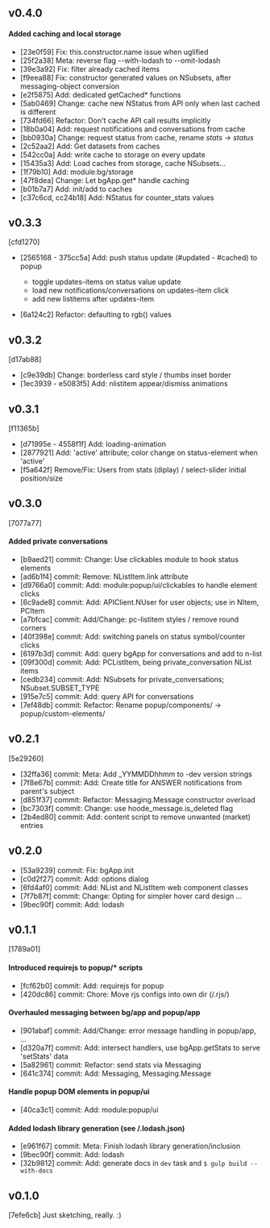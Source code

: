 ## v0.4.0

#### Added caching and local storage
- [23e0f59] Fix: this.constructor.name issue when uglified
- [25f2a38] Meta: reverse flag --with-lodash to --omit-lodash
- [39e3a92] Fix: filter already cached items
- [f9eea88] Fix: constructor generated values on NSubsets, after messaging-object conversion
- [e2f5875] Add: dedicated getCached* functions
- [5ab0469] Change: cache new NStatus from API only when last cached is different
- [734fd66] Refactor: Don't cache API call results implicitly
- [18b0a04] Add: request notifications and conversations from cache
- [bb0930a] Change: request status from cache, rename *stats* -> *status*
- [2c52aa2] Add: Get datasets from caches
- [542cc0a] Add: write cache to storage on every update
- [15435a3] Add: Load caches from storage, cache NSubsets...
- [1f79b10] Add: module:bg/storage
- [47f8dea] Change: Let bgApp.get* handle caching
- [b01b7a7] Add: init/add to caches
- [c37c6cd, cc24b18] Add: NStatus for counter_stats values

## v0.3.3
[cfd1270]
- [2565168 - 375cc5a] Add: push status update (#updated - #cached) to popup
  - toggle updates-items on status value update
  - load new notifications/conversations on updates-item click
  - add new listitems after updates-item

- [6a124c2] Refactor: defaulting to rgb() values

## v0.3.2
[d17ab88]
- [c9e39db] Change: borderless card style / thumbs inset border
- [1ec3939 - e5083f5] Add: nlistitem appear/dismiss animations

## v0.3.1
[f11365b]
- [d71995e - 4558f1f] Add: loading-animation
- [2877921] Add: 'active' attribute; color change on status-element when 'active'
- [f5a642f] Remove/Fix: Users from stats (diplay) / select-slider initial position/size

## v0.3.0
[7077a77]
#### Added private conversations
- [b9aed21] commit: Change: Use clickables module to hook status elements
- [ad6b1f4] commit: Remove: NListItem.link attribute
- [d9766a0] commit: Add: module:popup/ui/clickables to handle element clicks
- [6c9ade8] commit: Add: APIClient.NUser for user objects; use in NItem, PCItem
- [a7bfcac] commit: Add/Change: pc-listitem styles / remove round corners
- [40f398e] commit: Add: switching panels on status symbol/counter clicks
- [6197b3d] commit: Add: query bgApp for conversations and add to n-list
- [09f300d] commit: Add: PCListItem, being private_conversation NList items
- [cedb234] commit: Add: NSubsets for private_conversations; NSubset.SUBSET_TYPE
- [915e7c5] commit: Add: query API for conversations
- [7ef48db] commit: Refactor: Rename popup/components/ -> popup/custom-elements/

## v0.2.1
[5e29260]
- [32ffa36] commit: Meta: Add _YYMMDDhhmm to -dev version strings
- [7f8e67b] commit: Add: Create title for ANSWER notifications from parent's subject
- [d851f37] commit: Refactor: Messaging.Message constructor overload
- [bc7303f] commit: Change: use hoode_message.is_deleted flag
- [2b4ed80] commit: Add: content script to remove unwanted (market) entries

## v0.2.0
- [53a9239]  commit: Fix: bgApp.init
- [c0d2f27]  commit: Add: options dialog
- [6fd4af0]  commit: Add: NList and NListItem web component classes
- [7f7b87f]  commit: Change: Opting for simpler hover card design ...
- [9bec90f]  commit: Add: lodash

## v0.1.1
[1789a01]
#### Introduced requirejs to popup/* scripts
- [fcf62b0] commit: Add: requirejs for popup
- [420dc86] commit: Chore: Move rjs configs into own dir (/.rjs/)

#### Overhauled messaging between bg/app and popup/app
- [901abaf] commit: Add/Change: error message handling in popup/app, ...
- [d320a7f] commit: Add: intersect handlers, use bgApp.getStats to serve 'setStats' data
- [5a82961] commit: Refactor: send stats via Messaging
- [641c374] commit: Add: Messaging, Messaging.Message

#### Handle popup DOM elements in popup/ui
- [40ca3c1] commit: Add: module:popup/ui

#### Added lodash library generation (see /.lodash.json)
- [e961f67] commit: Meta: Finish lodash library generation/inclusion
- [9bec90f] commit: Add: lodash
- [32b9812] commit: Add: generate docs in `dev` task and `$ gulp build --with-docs`

## v0.1.0
[7efe6cb]
Just sketching, really. :)
